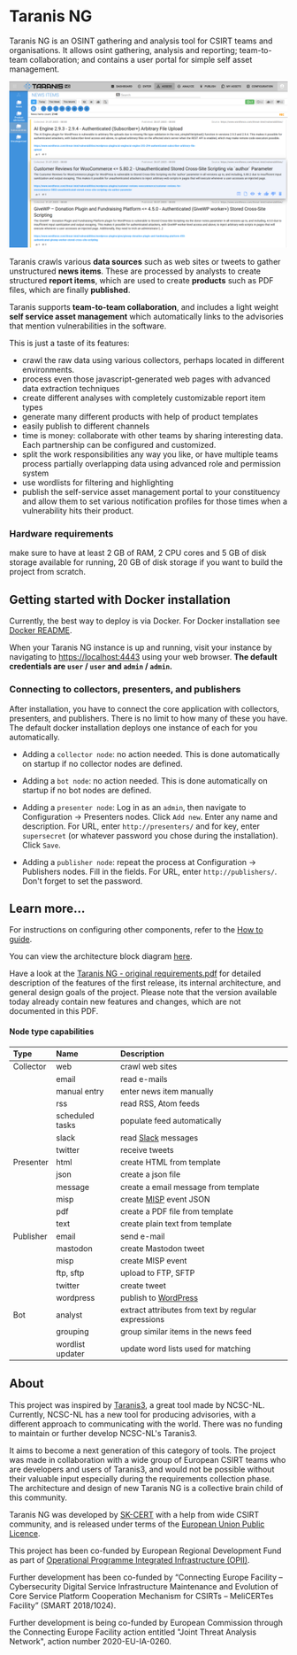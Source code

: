 # Taranis NG

Taranis NG is an OSINT gathering and analysis tool for CSIRT teams and
organisations. It allows osint gathering, analysis and reporting; team-to-team
collaboration; and contains a user portal for simple self asset management.

![](docs/images/screenshot.png)

Taranis crawls various **data sources** such as web sites or tweets to gather
unstructured **news items**. These are processed by analysts to create
structured **report items**, which are used to create **products** such as PDF
files, which are finally **published**.

Taranis supports **team-to-team collaboration**, and includes a light weight
**self service asset management** which automatically links to the advisories
that mention vulnerabilities in the software.


This is just a taste of its features:

- crawl the raw data using various collectors, perhaps located in different environments.
- process even those javascript-generated web pages with advanced data extraction techniques
- create different analyses with completely customizable report item types
- generate many different products with help of product templates
- easily publish to different channels
- time is money: collaborate with other teams by sharing interesting data. Each partnership can be configured and customized.
- split the work responsibilities any way you like, or have multiple teams process partially overlapping data using advanced role and permission system
- use wordlists for filtering and highlighting
- publish the self-service asset management portal to your constituency and allow them to set various notification profiles for those times when a vulnerability hits their product.

### Hardware requirements
make sure to have at least 2 GB of RAM, 2 CPU cores and 5 GB of disk storage available for running,
20 GB of disk storage if you want to build the project from scratch.

## Getting started with Docker installation

Currently, the best way to deploy is via Docker. For Docker installation see [Docker README](docker/README.md).

When your Taranis NG instance is up and running, visit your instance by
navigating to [https://localhost:4443](https://localhost:4443/) using your web
browser. **The default credentials are `user` / `user` and `admin` / `admin`.**

### Connecting to collectors, presenters, and publishers

After installation, you have to connect the core application with collectors,
presenters, and publishers. There is no limit to how many of these you have.
The default docker installation deploys one instance of each for you automatically.

- Adding a `collector node`: no action needed. This is done automatically on startup if no collector nodes are defined.

- Adding a `bot node`: no action needed. This is done automatically on startup if no bot nodes are defined.

- Adding a `presenter node`: Log in as an `admin`, then navigate to Configuration
-> Presenters nodes. Click `Add new`. Enter any name and description. For URL,
enter `http://presenters/` and for key, enter `supersecret` (or whatever
password you chose during the installation). Click `Save`.

- Adding a `publisher node`: repeat the process at Configuration -> Publishers
nodes. Fill in the fields. For URL, enter `http://publishers/`. Don't forget to
set the password.

## Learn more...

For instructions on configuring other components, refer to the [How to guide](docs/howto.md).

You can view the architecture block diagram [here](docs/images/block-diagram.png).

Have a look at the [Taranis NG - original requirements.pdf](docs/Taranis-NG-original-requirements.pdf)
for detailed description of the features of the first release, its internal
architecture, and general design goals of the project.
Please note that the version available today already contain new features
and changes, which are not documented in this PDF.

#### Node type capabilities

| Type      | Name                 | Description                           |
| :-------- | :------------------- | :------------------------------------ |
| Collector | web                  | crawl web sites                       |
|           | email                | read e-mails                          |
|           | manual entry         | enter news item manually              |
|           | rss                  | read RSS, Atom feeds                  |
|           | scheduled tasks      | populate feed automatically           |
|           | slack                | read [Slack](https://slack.com/) messages |
|           | twitter              | receive tweets                        |
| Presenter | html                 | create HTML from template             |
|           | json                 | create a json file                    |
|           | message              | create a email message  from template |
|           | misp                 | create [MISP](https://misp-project.org/) event JSON |
|           | pdf                  | create a PDF file from template       |
|           | text                 | create plain text from template       |
| Publisher | email                | send e-mail                           |
|           | mastodon             | create Mastodon tweet                 |
|           | misp                 | create MISP event                     |
|           | ftp, sftp            | upload to FTP, SFTP                   |
|           | twitter              | create tweet                          |
|           | wordpress            | publish to [WordPress](https://wordpress.org/) |
| Bot       | analyst              | extract attributes from text by regular expressions |
|           | grouping             | group similar items in the news feed  |
|           | wordlist updater     | update word lists used for matching   |

## About

This project was inspired by [Taranis3](https://github.com/NCSC-NL/taranis3),
a great tool made by NCSC-NL. Currently, NCSC-NL has a new tool for producing advisories,
with a different approach to communicating with the world. There was no funding to maintain or
further develop NCSC-NL's Taranis3.

It aims to become a next generation of this category of tools. The project was made in collaboration
with a wide group of European CSIRT teams who are developers and users of Taranis3, and would not be
possible without their valuable input especially during the requirements collection phase.
The architecture and design of new Taranis NG is a collective brain child of this community.

Taranis NG was developed by [SK-CERT](https://www.sk-cert.sk/) with a help from
wide CSIRT community, and is released under terms of the [European Union Public
Licence](https://eupl.eu/1.2/en/).

This project has been co-funded by European Regional Development Fund as part of [Operational Programme Integrated Infrastructure (OPII)](https://www.opii.gov.sk/opii-en/titulka-en).

Further development has been co-funded by “Connecting Europe Facility – Cybersecurity Digital Service Infrastructure Maintenance and Evolution of Core Service Platform Cooperation Mechanism for CSIRTs – MeliCERTes Facility” (SMART 2018/1024).

Further development is being co-funded by European Commission through the Connecting Europe Facility action entitled "Joint Threat Analysis Network", action number 2020-EU-IA-0260.
